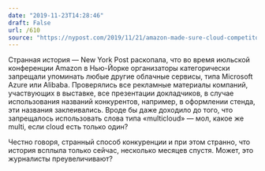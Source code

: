 ```yaml
---
date: "2019-11-23T14:28:46"
draft: False
url: /610
source: "https://nypost.com/2019/11/21/amazon-made-sure-cloud-competitors-werent-mentioned-at-annual-conference/"
---
```


Странная история — New York Post раскопала, что во время июльской конференции Amazon в Нью-Йорке организаторы категорически запрещали упоминать любые другие облачные сервисы, типа Microsoft Azure или Alibaba. Проверялись все рекламные материалы компаний, участвующих в выставке, все презентации докладчиков, в случае использования названий конкурентов, например, в оформлении стенда, эти названия заклеивались. Вроде бы даже доходило до того, что запрещалось использовать слова типа «multicloud» — мол, какое же multi, если cloud есть только один?

Честно говоря, странный способ конкуренции и при этом странно, что история всплыла только сейчас, несколько месяцев спустя. Может, это журналисты преувеличивают?
